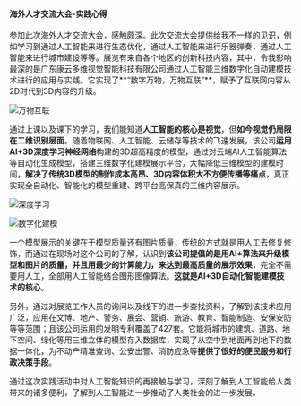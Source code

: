 #### 海外人才交流大会-实践心得

参加此次海外人才交流大会，感触颇深。此次交流大会提供给我不一样的见识，例如学习到通过人工智能来进行生态优化，通过人工智能来进行乐器弹奏，通过人工智能来进行城市建设等等。展览有来自各个地区的创新科技内容，其中，令我影响最深的是广东康云多维视觉智能科技有限公司通过人工智能三维数字化自动建模技术进行的应用与实践。它实现了**“数字万物，万物互联”**，赋予了互联网内容从2D时代到3D内容的升级。

![万物互联](https://upload-images.jianshu.io/upload_images/9456717-d2ac4473582ba77c.png?imageMogr2/auto-orient/strip%7CimageView2/2/w/1240)


通过上课以及课下的学习，我们能知道**人工智能的核心是视觉**，但**如今视觉仍局限在二维识别层面**。随着物联网、人工智能、云储存等技术的飞速发展，该公司**运用AI+3D深度学习神经网络**构建的3D超高精度的模型，通过对云端AI人工智能算法等自动化生成模型，搭建三维数字化建模展示平台，大幅降低三维模型的建模时间，**解决了传统3D模型的制作成本高昂、3D内容体积大不方便传播等痛点**，真正实现全自动化、智能化的模型重建、跨平台高保真的三维内容展示。

![深度学习](https://upload-images.jianshu.io/upload_images/9456717-a874d72daaa1dfec.png?imageMogr2/auto-orient/strip%7CimageView2/2/w/1240)


![数字化建模](https://upload-images.jianshu.io/upload_images/9456717-024efdafa9361e7c.png?imageMogr2/auto-orient/strip%7CimageView2/2/w/1240)


一个模型展示的关键在于模型质量还有图片质量，传统的方式就是用人工去修复修饰，而通过在现场对这个公司的了解，认识到**该公司提倡的是用AI+算法来升级模型和图片的质量，并且用最少的计算能力，来达到最高质量的展示效果**，完全不需要用人工，全部用人工智能结合图形图像算法。**这就是AI+3D自动化智能建模技术的核心**。

另外，通过对展览工作人员的询问以及线下的进一步查找资料，了解到该技术应用广泛，应用在文博、地产、警务、展会、营销、旅游、教育、智能制造、安保安防等等范围；且该公司运用的发明专利覆盖了427套。它能将城市的建筑、道路、地下空间、绿化等用三维立体的模型存入数据库，实现了从空中到地面再到地下的数据一体化，为不动产精准查询、公安出警、消防应急等**提供了很好的便民服务和行政决策手段**。

通过这次实践活动中对人工智能知识的再接触与学习，深刻了解到人工智能给人类带来的诸多便利，了解到人工智能进一步推动了人类社会的进一步发展。
